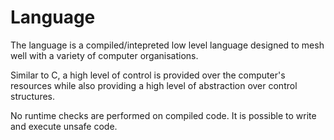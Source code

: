 # Language

The language is a compiled/intepreted low level language designed to mesh well with a variety of computer organisations.

Similar to C, a high level of control is provided over the computer's resources while also providing a high level of abstraction over control structures.

No runtime checks are performed on compiled code. It is possible to write and execute unsafe code.
































































































































































































